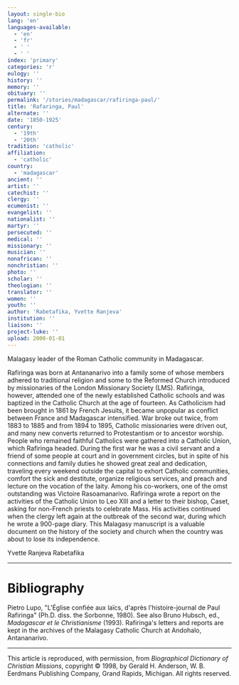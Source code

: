 ```yaml
---
layout: single-bio
lang: 'en'
languages-available:
  - 'en'
  - 'fr'
  - ' '
  - ' '
index: 'primary'
categories: 'r'
eulogy: ''
history: ''
memory: ''
obituary: ''
permalink: '/stories/madagascar/rafiringa-paul/'
title: 'Rafaringa, Paul'
alternate: ''
date: '1850-1925'
century:
  - '19th'
  - '20th'
tradition: 'catholic'
affiliation:
  - 'catholic'
country:
  - 'madagascar'
ancient: ''
artist: ''
catechist: ''
clergy: ''
ecumenist: ''
evangelist: ''
nationalist: ''
martyr: ''
persecuted: ''
medical: ''
missionary: ''
musician: ''
nonafrican: ''
nonchristian: ''
photo: ''
scholar: ''
theologian: ''
translator: ''
women: ''
youth: ''
author: 'Rabetafika, Yvette Ranjeva'
institution: ''
liaison: ''
project-luke: ''
upload: 2000-01-01
---
```



Malagasy leader of the Roman Catholic community in Madagascar.

Rafiringa was born at Antananarivo into a family some of whose members adhered to traditional religion and some to the Reformed Church introduced by missionaries of the London Missionary Society (LMS). Rafiringa, however, attended one of the newly established Catholic schools and was baptized in the Catholic Church at the age of fourteen.  As Catholicism had been brought in 1861 by French Jesuits, it became unpopular as conflict between France and Madagascar intensified.  War broke out twice, from 1883 to 1885 and from 1894 to 1895, Catholic missionaries were driven out, and many new converts returned to Protestantism or to ancestor worship.  People who remained faithful Catholics were gathered into a Catholic Union, which Rafiringa headed.  During the first war he was a civil servant and a friend of some people at court and in government circles, but in spite of his connections and family duties he showed great zeal and dedication, traveling every weekend outside the capital to exhort Catholic communities, comfort the sick and destitute, organize religious services, and preach and lecture on the vocation of the laity.  Among his co-workers, one of the omst outstanding was Victoire Rasoamanarivo.  Rafiringa wrote a report on the activities of the Catholic Union to Leo XIII and a letter to their bishop, Caset, asking for non-French priests to celebrate Mass.  His activities continued when the clergy left again at the outbreak of the second war, during which he wrote a 900-page diary.  This Malagasy manuscript is a valuable document on the history of the society and church when the country was about to lose its independence.

Yvette Ranjeva Rabetafika

---

# Bibliography

Pietro Lupo, "L'&Eacute;glise confi&eacute;e aux la&iuml;cs, d'apr&egrave;s l'histoire-journal de Paul Rafiringa" (Ph.D. diss. the Sorbonne, 1980). See also Bruno Hubsch, ed., *Madagascar et le Christianisme* (1993).  Rafiringa's letters and reports are kept in the archives of the Malagasy Catholic Church at Andohalo, Antananarivo.

---

This article is reproduced, with permission, from *Biographical Dictionary of Christian Missions*,   copyright &copy; 1998, by Gerald H. Anderson, W. B. Eerdmans Publishing Company, Grand Rapids, Michigan.  All rights reserved.